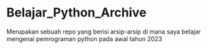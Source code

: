 # Belajar_Python_Archive
Merupakan sebuah repo yang berisi arsip-arsip di mana saya belajar mengenai pemrograman python pada awal tahun 2023
